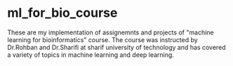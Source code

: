 # ml_for_bio_course
These are my implementation of assignemnts and projects of "machine learning for bioinformatics" course. The course was instructed by Dr.Rohban and Dr.Sharifi at sharif university of technology and has covered a variety of topics in machine learning and deep learning. 
